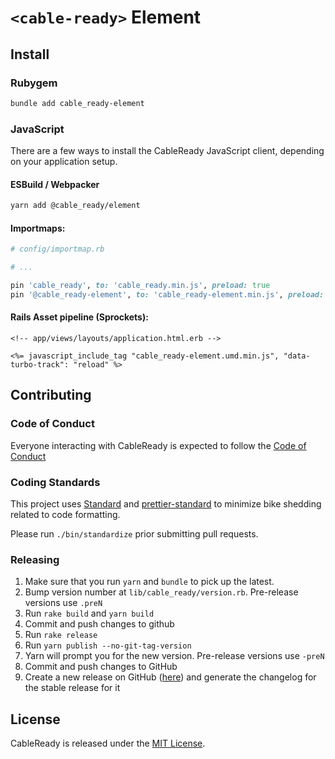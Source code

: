 # `<cable-ready>` Element

## Install

### Rubygem

```sh
bundle add cable_ready-element
```

### JavaScript

There are a few ways to install the CableReady JavaScript client, depending on your application setup.

#### ESBuild / Webpacker

```sh
yarn add @cable_ready/element
```

#### Importmaps:

```ruby
# config/importmap.rb

# ...

pin 'cable_ready', to: 'cable_ready.min.js', preload: true
pin '@cable_ready-element', to: 'cable_ready-element.min.js', preload: true
```

#### Rails Asset pipeline (Sprockets):

```html+erb
<!-- app/views/layouts/application.html.erb -->

<%= javascript_include_tag "cable_ready-element.umd.min.js", "data-turbo-track": "reload" %>
```

## Contributing

### Code of Conduct

Everyone interacting with CableReady is expected to follow the [Code of Conduct](CODE_OF_CONDUCT.md)

### Coding Standards

This project uses [Standard](https://github.com/testdouble/standard)
and [prettier-standard](https://github.com/sheerun/prettier-standard) to minimize bike shedding related to code formatting.

Please run `./bin/standardize` prior submitting pull requests.

### Releasing

1. Make sure that you run `yarn` and `bundle` to pick up the latest.
1. Bump version number at `lib/cable_ready/version.rb`. Pre-release versions use `.preN`
1. Run `rake build` and `yarn build`
1. Commit and push changes to github
1. Run `rake release`
1. Run `yarn publish --no-git-tag-version`
1. Yarn will prompt you for the new version. Pre-release versions use `-preN`
1. Commit and push changes to GitHub
1. Create a new release on GitHub ([here](https://github.com/cableready/element/releases)) and generate the changelog for the stable release for it

## License

CableReady is released under the [MIT License](LICENSE.txt).
